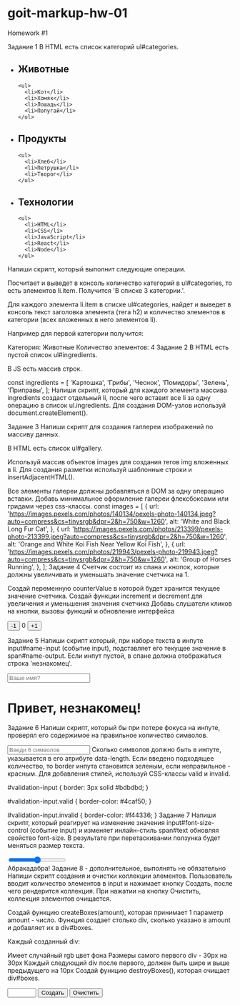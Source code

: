 # goit-markup-hw-01

Homework #1

Задание 1 В HTML есть список категорий ul#categories.

<ul id="categories">
  <li class="item">
    <h2>Животные</h2>

    <ul>
      <li>Кот</li>
      <li>Хомяк</li>
      <li>Лошадь</li>
      <li>Попугай</li>
    </ul>

  </li>
  <li class="item">
    <h2>Продукты</h2>

    <ul>
      <li>Хлеб</li>
      <li>Петрушка</li>
      <li>Творог</li>
    </ul>

  </li>
  <li class="item">
    <h2>Технологии</h2>

    <ul>
      <li>HTML</li>
      <li>CSS</li>
      <li>JavaScript</li>
      <li>React</li>
      <li>Node</li>
    </ul>

  </li>
</ul>
Напиши скрипт, который выполнит следующие операции.

Посчитает и выведет в консоль количество категорий в ul#categories, то есть
элементов li.item. Получится 'В списке 3 категории.'.

Для каждого элемента li.item в списке ul#categories, найдет и выведет в консоль
текст заголовка элемента (тега h2) и количество элементов в категории (всех
вложенных в него элементов li).

Например для первой категории получится:

Категория: Животные Количество элементов: 4 Задание 2 В HTML есть пустой список
ul#ingredients.

<ul id="ingredients"></ul>
В JS есть массив строк.

const ingredients = [ 'Картошка', 'Грибы', 'Чеснок', 'Помидоры', 'Зелень',
'Приправы', ]; Напиши скрипт, который для каждого элемента массива ingredients
создаст отдельный li, после чего вставит все li за одну операцию в список
ul.ingredients. Для создания DOM-узлов используй document.createElement().

Задание 3 Напиши скрипт для создания галлереи изображений по массиву данных.

В HTML есть список ul#gallery.

<ul id="gallery"></ul>
Используй массив объектов images для создания тегов img вложенных в li. Для создания разметки используй шаблонные строки и insertAdjacentHTML().

Все элементы галереи должны добавляться в DOM за одну операцию вставки. Добавь
минимальное оформление галереи флексбоксами или гридами через css-классы. const
images = [ { url:
'https://images.pexels.com/photos/140134/pexels-photo-140134.jpeg?auto=compress&cs=tinysrgb&dpr=2&h=750&w=1260',
alt: 'White and Black Long Fur Cat', }, { url:
'https://images.pexels.com/photos/213399/pexels-photo-213399.jpeg?auto=compress&cs=tinysrgb&dpr=2&h=750&w=1260',
alt: 'Orange and White Koi Fish Near Yellow Koi Fish', }, { url:
'https://images.pexels.com/photos/219943/pexels-photo-219943.jpeg?auto=compress&cs=tinysrgb&dpr=2&h=750&w=1260',
alt: 'Group of Horses Running', }, ]; Задание 4 Счетчик состоит из спана и
кнопок, которые должны увеличивать и уменьшать значение счетчика на 1.

Создай переменную counterValue в которой будет хранится текущее значение
счетчика. Создай функции increment и decrement для увеличения и уменьшения
значения счетчика Добавь слушатели кликов на кнопки, вызовы функций и обновление
интерфейса

<div id="counter">
  <button type="button" data-action="decrement">-1</button>
  <span id="value">0</span>
  <button type="button" data-action="increment">+1</button>
</div>

Задание 5 Напиши скрипт который, при наборе текста в инпуте input#name-input
(событие input), подставляет его текущее значение в span#name-output. Если инпут
пустой, в спане должна отображаться строка 'незнакомец'.

<input type="text" placeholder="Ваше имя?" id="name-input" />
<h1>Привет, <span id="name-output">незнакомец</span>!</h1>

Задание 6 Напиши скрипт, который бы при потере фокуса на инпуте, проверял его
содержимое на правильное количество символов.

<input
  type="text"
  id="validation-input"
  data-length="6"
  placeholder="Введи 6 символов"
/> Сколько символов должно быть в инпуте, указывается в его атрибуте
data-length. Если введено подходящее количество, то border инпута становится
зеленым, если неправильное - красным. Для добавления стилей, используй
CSS-классы valid и invalid.

#validation-input { border: 3px solid #bdbdbd; }

#validation-input.valid { border-color: #4caf50; }

#validation-input.invalid { border-color: #f44336; } Задание 7 Напиши скрипт,
который реагирует на изменение значения input#font-size-control (событие input)
и изменяет инлайн-стиль span#text обновляя свойство font-size. В результате при
перетаскивании ползунка будет меняться размер текста.

<input id="font-size-control" type="range" />
<br />
<span id="text">Абракадабра!</span>
Задание 8 - дополнительное, выполнять не обязательно
Напиши скрипт создания и очистки коллекции элементов. Пользователь вводит количество элементов в input и нажимает кнопку Создать, после чего рендерится коллекция. При нажатии на кнопку Очистить, коллекция элементов очищается.

Создай функцию createBoxes(amount), которая принимает 1 параметр amount - число.
Функция создает столько div, сколько указано в amount и добавляет их в
div#boxes.

Каждый созданный div:

Имеет случайный rgb цвет фона Размеры самого первого div - 30px на 30px Каждый
следующий div после первого, должен быть шире и выше предыдущего на 10px Создай
функцию destroyBoxes(), которая очищает div#boxes.

<div id="controls">
  <input type="number" min="0" max="100" step="1" />
  <button type="button" data-action="render">Создать</button>
  <button type="button" data-action="destroy">Очистить</button>
</div>

<div id="boxes"></div>
